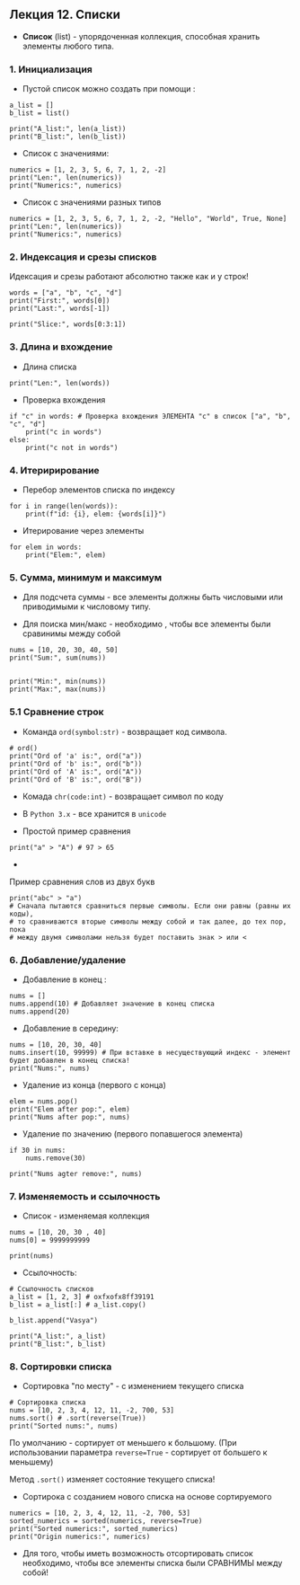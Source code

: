 ## Лекция 12. Списки

* **Список** (list) - упорядоченная коллекция, способная хранить элементы любого типа.


### 1. Инициализация
* Пустой список можно создать при помощи :
```
a_list = []
b_list = list()

print("A_list:", len(a_list))
print("B_list:", len(b_list))
```

* Список с значениями:
```
numerics = [1, 2, 3, 5, 6, 7, 1, 2, -2]
print("Len:", len(numerics))
print("Numerics:", numerics)
```

* Список с значениями разных типов
```
numerics = [1, 2, 3, 5, 6, 7, 1, 2, -2, "Hello", "World", True, None]
print("Len:", len(numerics))
print("Numerics:", numerics)
```

### 2. Индексация и срезы списков
Идексация и срезы работают абсолютно также как и у строк!
```
words = ["a", "b", "c", "d"]
print("First:", words[0])
print("Last:", words[-1])

print("Slice:", words[0:3:1])
```

### 3. Длина и вхождение
* Длина списка
```
print("Len:", len(words))
```

* Проверка вхождения
```
if "c" in words: # Проверка вхождения ЭЛЕМЕНТА "c" в список ["a", "b", "c", "d"]
    print("c in words")
else:
    print("c not in words")
```


### 4. Итеририрование
* Перебор элементов списка по индексу
```
for i in range(len(words)):
    print(f"id: {i}, elem: {words[i]}")
```

* Итерирование через элементы
```
for elem in words:
    print("Elem:", elem)
```

### 5. Сумма, минимум и максимум
* Для подсчета суммы - все элементы должны быть числовыми или приводимыми к числовому типу.

* Для поиска мин/макс - необходимо , чтобы все элементы были сравинимы между собой

```
nums = [10, 20, 30, 40, 50]
print("Sum:", sum(nums))


print("Min:", min(nums))
print("Max:", max(nums))
```

### 5.1 Сравнение строк
* Команда `ord(symbol:str)` - возвращает код символа.
```
# ord() 
print("Ord of 'a' is:", ord("a"))
print("Ord of 'b' is:", ord("b"))
print("Ord of 'A' is:", ord("A"))
print("Ord of 'B' is:", ord("B"))
```

* Комада `chr(code:int)` - возвращает символ по коду

* В `Python 3.x` - все хранится в `unicode`

* Простой пример сравнения
```
print("a" > "A") # 97 > 65
```
* 
Пример сравнения слов из двух букв
```
print("abc" > "a")
# Сначала пытаются сравниться первые символы. Если они равны (равны их коды),
# то сравниваются вторые символы между собой и так далее, до тех пор, пока
# между двумя символами нельзя будет поставить знак > или <
```

### 6. Добавление/удаление
* Добавление в конец :
```
nums = []
nums.append(10) # Добавляет значение в конец списка
nums.append(20) 
```

* Добавление в середину:
```
nums = [10, 20, 30, 40]
nums.insert(10, 99999) # При вставке в несуществующий индекс - элемент будет добавлен в конец списка!
print("Nums:", nums)
```

* Удалeние из конца (первого с конца)
```
elem = nums.pop()
print("Elem after pop:", elem)
print("Nums after pop:", nums)
```

* Удаление по значению (первого попавшегося элемента)
```
if 30 in nums:
    nums.remove(30)

print("Nums agter remove:", nums)
```

### 7. Изменяемость и ссылочность
* Список - изменяемая коллекция
```
nums = [10, 20, 30 , 40]
nums[0] = 9999999999

print(nums)
```

* Ссылочность:
```
# Ссылочность списков
a_list = [1, 2, 3] # oxfxofx8ff39191
b_list = a_list[:] # a_list.copy()

b_list.append("Vasya")

print("A_list:", a_list)
print("B_list:", b_list)
```


### 8. Сортировки списка
* Сортировка "по месту" - с изменением текущего списка
```
# Сортировка списка
nums = [10, 2, 3, 4, 12, 11, -2, 700, 53]
nums.sort() # .sort(reverse(True))
print("Sorted nums:", nums)
```
По умолчанию - сортирует от меньшего к большому. (При использовании параметра `reverse=True` - сортирует от большего к меньшему)

Метод `.sort()` изменяет состояние текущего списка!


* Сортирока с созданием нового списка на основе сортируемого
```
numerics = [10, 2, 3, 4, 12, 11, -2, 700, 53]
sorted_numerics = sorted(numerics, reverse=True)
print("Sorted numerics:", sorted_numerics)
print("Origin numerics:", numerics)
```


* Для того, чтобы иметь возможность отсортировать список необходимо, чтобы все элементы списка были СРАВНИМЫ между собой!
